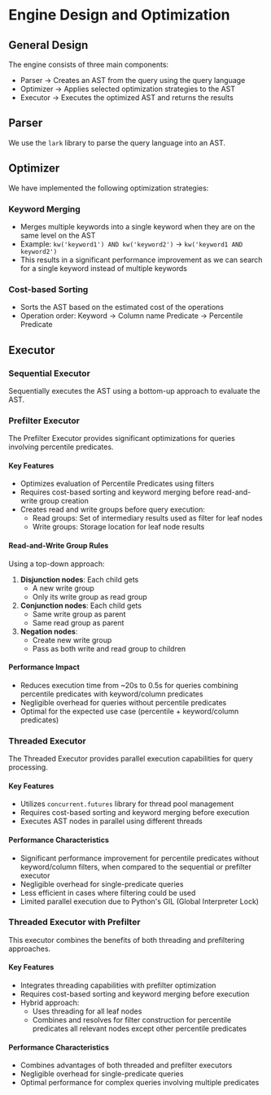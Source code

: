 # Engine Design and Optimization

## General Design
The engine consists of three main components:
- Parser → Creates an AST from the query using the query language
- Optimizer → Applies selected optimization strategies to the AST
- Executor → Executes the optimized AST and returns the results

## Parser
We use the `lark` library to parse the query language into an AST.

## Optimizer
We have implemented the following optimization strategies:

### Keyword Merging
- Merges multiple keywords into a single keyword when they are on the same level on the AST
- Example: `kw('keyword1') AND kw('keyword2')` → `kw('keyword1 AND keyword2')`
- This results in a significant performance improvement as we can search for a single keyword instead of multiple keywords

### Cost-based Sorting
- Sorts the AST based on the estimated cost of the operations
- Operation order: Keyword → Column name Predicate → Percentile Predicate

## Executor

### Sequential Executor
Sequentially executes the AST using a bottom-up approach to evaluate the AST.

### Prefilter Executor
The Prefilter Executor provides significant optimizations for queries involving percentile predicates.

#### Key Features
- Optimizes evaluation of Percentile Predicates using filters
- Requires cost-based sorting and keyword merging before read-and-write group creation
- Creates read and write groups before query execution:
  - Read groups: Set of intermediary results used as filter for leaf nodes
  - Write groups: Storage location for leaf node results

#### Read-and-Write Group Rules
Using a top-down approach:
1. **Disjunction nodes**: Each child gets
   - A new write group
   - Only its write group as read group
2. **Conjunction nodes**: Each child gets
   - Same write group as parent
   - Same read group as parent
3. **Negation nodes**:
   - Create new write group
   - Pass as both write and read group to children

#### Performance Impact
- Reduces execution time from ~20s to 0.5s for queries combining percentile predicates with keyword/column predicates
- Negligible overhead for queries without percentile predicates
- Optimal for the expected use case (percentile + keyword/column predicates)

### Threaded Executor
The Threaded Executor provides parallel execution capabilities for query processing.

#### Key Features
- Utilizes `concurrent.futures` library for thread pool management
- Requires cost-based sorting and keyword merging before execution
- Executes AST nodes in parallel using different threads

#### Performance Characteristics
- Significant performance improvement for percentile predicates without keyword/column filters, when compared to the sequential or prefilter executor
- Negligible overhead for single-predicate queries
- Less efficient in cases where filtering could be used
- Limited parallel execution due to Python's GIL (Global Interpreter Lock)

### Threaded Executor with Prefilter
This executor combines the benefits of both threading and prefiltering approaches.

#### Key Features
- Integrates threading capabilities with prefilter optimization
- Requires cost-based sorting and keyword merging before execution
- Hybrid approach:
  - Uses threading for all leaf nodes
  - Combines and resolves for filter construction for percentile predicates all relevant nodes except other percentile predicates

#### Performance Characteristics
- Combines advantages of both threaded and prefilter executors
- Negligible overhead for single-predicate queries
- Optimal performance for complex queries involving multiple predicates
